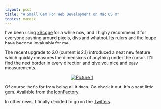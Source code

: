 ```yaml
---
layout: post
title: "A Small Gem For Web Development on Mac OS X"
topics: macosx
---
```

I've been using [xScope](http://iconfactory.com/software/xscope) for a while now, and I highly recommend it for everyone pushing around pixels, divs and whatnot. Its rulers and the loupe have become invaluable for me.

The recent upgrade to 2.0 (current is 2.1) introduced a neat new feature which quickly measures the dimensions of anything under the cursor. It'll find the next border in every direction and give you nice and easy measurements.

<div class="thumbnail" style="text-align:center; width:500px"><a href="http://skitch.com/mattie/gbg1/picture-1"><img src="http://img.skitch.com/20080211-kp8xqpfijk7783aypjmqeuqqwa.preview.jpg" alt="Picture 1" /></a></div>

Of course that's far from being all it does. Go check it out. It's a neat little gem. Available from the [IconFactory](http://iconfactory.com/home).

In other news, I finally decided to go on the <a href="http://twitter.com/roidrage">Twitters</a>.
